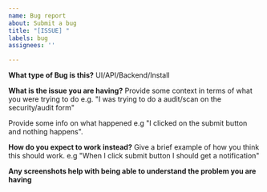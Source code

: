 ```yaml
---
name: Bug report
about: Submit a bug
title: "[ISSUE] "
labels: bug
assignees: ''

---
```


**What type of Bug is this?**
UI/API/Backend/Install

**What is the issue you are having?**
Provide some context in terms of what you were trying to do e.g. "I was trying to do a audit/scan on the security/audit form"

Provide some info on what happened e.g "I clicked on the submit button and nothing happens".

**How do you expect to work instead?**
Give a brief example of how you think this should work. e.g "When I click submit button I should get a notification"

**Any screenshots help with being able to understand the problem you are having**
